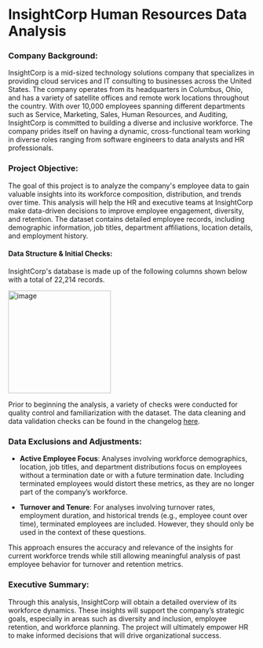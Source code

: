 # InsightCorp Human Resources Data Analysis

### Company Background:
InsightCorp is a mid-sized technology solutions company that specializes in providing cloud services and IT consulting to businesses across the United States. The company operates from its headquarters in Columbus, Ohio, and has a variety of satellite offices and remote work locations throughout the country. With over 10,000 employees spanning different departments such as Service, Marketing, Sales, Human Resources, and Auditing, InsightCorp is committed to building a diverse and inclusive workforce. The company prides itself on having a dynamic, cross-functional team working in diverse roles ranging from software engineers to data analysts and HR professionals.

### Project Objective:
The goal of this project is to analyze the company's employee data to gain valuable insights into its workforce composition, distribution, and trends over time. This analysis will help the HR and executive teams at InsightCorp make data-driven decisions to improve employee engagement, diversity, and retention. The dataset contains detailed employee records, including demographic information, job titles, department affiliations, location details, and employment history. 

#### Data Structure & Initial Checks:
InsightCorp's database is made up of the following columns shown below with a total of 22,214 records.

<img width="209" alt="image" src="https://github.com/user-attachments/assets/8ffe389b-ebf7-4268-a1bf-45a153277a9f">

Prior to beginning the analysis, a variety of checks were conducted for quality control and familiarization with the dataset. The data cleaning and data validation checks can be found in the changelog [here](https://drive.google.com/file/d/1rjXb9YdBGuQ0HZeeopQuqcMJljWLmsNw/view?usp=share_link).

### Data Exclusions and Adjustments:
- **Active Employee Focus**: Analyses involving workforce demographics, location, job titles, and department distributions focus on employees without a termination date or with a future termination date. Including terminated employees would distort these metrics, as they are no longer part of the company’s workforce.

- **Turnover and Tenure**: For analyses involving turnover rates, employment duration, and historical trends (e.g., employee count over time), terminated employees are included. However, they should only be used in the context of these questions.

This approach ensures the accuracy and relevance of the insights for current workforce trends while still allowing meaningful analysis of past employee behavior for turnover and retention metrics.

### Executive Summary:
Through this analysis, InsightCorp will obtain a detailed overview of its workforce dynamics. These insights will support the company’s strategic goals, especially in areas such as diversity and inclusion, employee retention, and workforce planning. The project will ultimately empower HR to make informed decisions that will drive organizational success.


